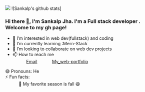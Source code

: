 <img src="https://github-readme-stats.vercel.app/api?username=sankalp123-w "/>
 ![Sankalp's github stats]

### Hi there 👋, I'm Sankalp Jha. I'm a Full stack developer . Welcome to my gh page! <br>
- 👀 I’m interested in  web dev(fullstack) and coding 
- 🌱 I’m currently learning :Mern-Stack<br>
- 💞️ I’m looking to collaborate on web dev projects 
- 📫 How to reach me <br> 
&nbsp;&nbsp;&nbsp;&nbsp;&nbsp;&nbsp;&nbsp;&nbsp;&nbsp;&nbsp; 
[Email](mjha9717386401@gmail.com)
&nbsp;&nbsp;&nbsp;&nbsp;&nbsp;&nbsp;&nbsp;&nbsp;&nbsp;&nbsp; 
[My_web-portfolio](http://myinfo.ultimatefreehost.in/?i=1)


😄 Pronouns: He <br>
⚡ Fun facts:<br>
&nbsp;&nbsp;&nbsp;&nbsp;&nbsp;&nbsp;&nbsp;&nbsp;&nbsp;&nbsp; :fallen_leaf: 
My favorite season is fall :smile: <br>
<!---
sankalp123-w/sankalp123-w is a ✨ special ✨ repository because its `README.md` (this file) appears on your GitHub profile.
You can click the Preview link to take a look at your changes.
--->
